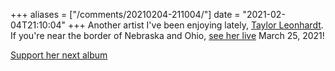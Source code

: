 +++
aliases = ["/comments/20210204-211004/"]
date = "2021-02-04T21:10:04"
+++
Another artist I've been enjoying lately, [Taylor Leonhardt](https://www.taylorleonhardt.com/welcome). If you're near the border of Nebraska and Ohio, [see her live](https://www.bandsintown.com/e/1020866949) March 25, 2021!

[Support her next album](https://www.kickstarter.com/projects/taylorleonhardt/taylor-leonhardt-the-new-album)

